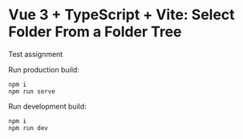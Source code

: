 # Vue 3 + TypeScript + Vite: Select Folder From a Folder Tree

Test assignment


Run production build:

```
npm i
npm run serve
```

Run development build:

```
npm i
npm run dev
```